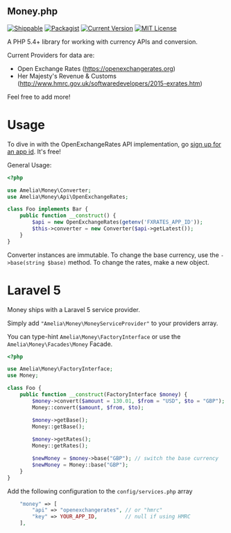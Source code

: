 Money.php
---------

[![Shippable](https://img.shields.io/shippable/5582c6b9edd7f2c052236660.svg)](https://app.shippable.com/projects/5582c6b9edd7f2c052236660)
[![Packagist](https://img.shields.io/packagist/dt/amelia/money.svg)](https://packagist.org/packages/amelia/money)
[![Current Version](https://img.shields.io/packagist/v/amelia/money.svg)](https://packagist.org/packages/amelia/money)
[![MIT License](https://img.shields.io/packagist/l/amelia/money.svg)](https://packagist.org/packages/amelia/money)

A PHP 5.4+ library for working with currency APIs and conversion.

Current Providers for data are:

* Open Exchange Rates (https://openexchangerates.org)
* Her Majesty's Revenue & Customs (http://www.hmrc.gov.uk/softwaredevelopers/2015-exrates.htm)

Feel free to add more!

Usage
=====

To dive in with the OpenExchangeRates API implementation, go [sign up for an app id][oer-signup]. It's free!

General Usage:

```php
<?php

use Amelia\Money\Converter;
use Amelia\Money\Api\OpenExchangeRates;

class Foo implements Bar {
    public function __construct() {
        $api = new OpenExchangeRates(getenv('FXRATES_APP_ID'));
        $this->converter = new Converter($api->getLatest());
    }
}
```

Converter instances are immutable. To change the base currency, use the `->base(string $base)` method. To change the rates, make a new object.

# Laravel 5

Money ships with a Laravel 5 service provider.

Simply add `"Amelia\Money\MoneyServiceProvider"` to your providers array.

You can type-hint `Amelia\Money\FactoryInterface` or use the `Amelia\Money\Facades\Money` Facade.

```php
<?php

use Amelia\Money\FactoryInterface;
use Money;

class Foo {
    public function __construct(FactoryInterface $money) {
        $money->convert($amount = 130.01, $from = "USD", $to = "GBP");
        Money::convert($amount, $from, $to);

        $money->getBase();
        Money::getBase();
        
        $money->getRates();
        Money::getRates();

        $newMoney = $money->base("GBP"); // switch the base currency
        $newMoney = Money::base("GBP");
    }
}
```

Add the following configuration to the `config/services.php` array

```php
    "money" => [
        "api" => "openexchangerates", // or "hmrc"
        "key" => YOUR_APP_ID,         // null if using HMRC
    ],
```

[oer-signup]: https://openexchangerates.org/sign-up
